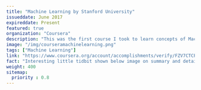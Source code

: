 ```yaml
---
title: "Machine Learning by Stanford University"
issueddate: June 2017
expireddate: Present
featured: true
organization: "Coursera"
description: "This was the first course I took to learn concepts of Machine Learning. I learnt various concepts like Loss algorithm, Linear and Logistic Regression, Support Vector Machines, Random Forests. Furthermore, I also learnt the theory of Neural Networks"
image: "/img/courseramachinelearning.png"
tags: ["Machine Learning"]
link: "https://www.coursera.org/account/accomplishments/verify/FZV7CTCPY77E"
fact: "Interesting little tidbit shown below image on summary and detail page"
weight: 400
sitemap:
  priority : 0.8
---
```

